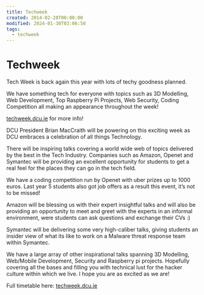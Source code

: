 ```yaml
---
title: Techweek
created: 2014-02-28T00:00:00
modified: 2024-01-30T03:06:50
tags:
  - techweek
---
```


# Techweek

Tech Week is back again this year with lots of techy goodness planned.

We have something tech for everyone with topics such as 3D Modelling, Web Development, Top Raspberry Pi Projects, Web Security, Coding Competition all making an appearance throughout the week!

[techweek.dcu.ie](http://techweek.dcu.ie/) for more info!

DCU President Brian MacCraith will be powering on this exciting week as DCU embraces a celebration of all things Technology.

There will be inspiring talks covering a world wide web of topics delivered by the best in the Tech Industry. Companies such as Amazon, Openet and Symantec will be providing an excellent opportunity for students to get a real feel for the places they can go in the tech field.

We have a coding competition run by Openet with uber prizes up to 1000 euros. Last year 5 students also got job offers as a result this event, it’s not to be missed!

Amazon will be blessing us with their expert insightful talks and will also be providing an opportunity to meet and greet with the experts in an informal environment, were students can ask questions and exchange their CVs :)

Symantec will be delivering some very high-caliber talks, giving students an insider view of what its like to work on a Malware threat response team within Symantec.

We have a large array of other inspirational talks spanning 3D Modelling, Web/Mobile Development, Security and Raspberry pi projects. Hopefully covering all the bases and filling you with technical lust for the hacker culture within which we live. I hope you are as excited as we are!

Full timetable here: [techweek.dcu.ie](http://techweek.dcu.ie/)

